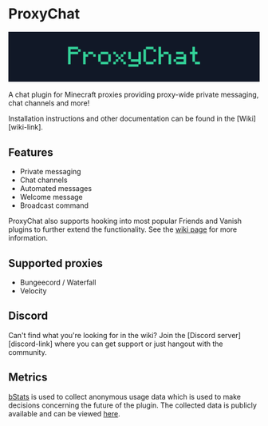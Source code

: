 # ProxyChat

![ProxyChatBanner](/assets/proxychat-banner.png)

A chat plugin for Minecraft proxies providing proxy-wide private messaging, chat channels and more!

Installation instructions and other documentation can be found in the [Wiki][wiki-link].

## Features
- Private messaging
- Chat channels
- Automated messages
- Welcome message
- Broadcast command

ProxyChat also supports hooking into most popular Friends and Vanish plugins to further extend the functionality.
See the [wiki page](https://github.com/fabianmakila/ProxyChat/wiki/plugin-hooks) for more information.

## Supported proxies
- Bungeecord / Waterfall
- Velocity

## Discord
Can't find what you're looking for in the wiki?
Join the [Discord server][discord-link] where you can get support or just hangout with the community.

## Metrics
[bStats](https://bstats.org) is used to collect anonymous usage data which is used to make decisions concerning the future of the plugin.
The collected data is publicly available and can be viewed [here](https://bstats.org/plugin/velocity/ProxyChat/15557).
